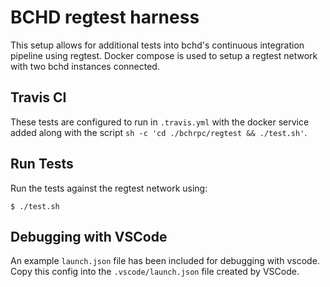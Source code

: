 # BCHD regtest harness

This setup allows for additional tests into bchd's continuous integration pipeline using regtest.  Docker compose is used to setup a regtest network with two bchd instances connected.

## Travis CI

These tests are configured to run in `.travis.yml` with the docker service added along with the script `sh -c 'cd ./bchrpc/regtest && ./test.sh'`.

## Run Tests

Run the tests against the regtest network using:

```
$ ./test.sh
```

## Debugging with VSCode

An example `launch.json` file has been included for debugging with vscode.  Copy this config into the `.vscode/launch.json` file created by VSCode.
